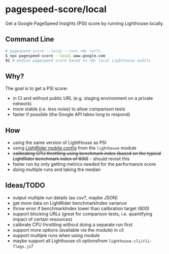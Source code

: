 # pagespeed-score/local

Get a Google PageSpeed Insights (PSI) score by running Lighthouse locally.

## Command Line

```sh
# pagespeed-score --local --runs <N> <url>
$ npx pagespeed-score --local www.google.com
92 # median pagespeed score based on <N> local Lighthouse audits
```

## Why?

The goal is to get a PSI score:

* in CI and without public URL (e.g. staging environment on a private network)
* more stable (i.e. less noise) to allow comparison tests
* faster if possible (the Google API takes long to respond)

## How

* using the same version of LightHouse as PSI
* using [LightRider mobile config](https://github.com/GoogleChrome/lighthouse/blob/master/lighthouse-core/config/lr-mobile-config.js) from the `lighthouse` module
* ~~calibrating CPU throttling using benchmark index (based on the typical LightRider benchmark index of 600)~~ - should revisit this
* faster run by only getting metrics needed for the performance score
* doing multiple runs and taking the median

## Ideas/TODO

* output multiple run details (as csv?, maybe JSON)
* get more data on LightRider benchmarkIndex variance
* throw error if benchmarkIndex lower than calibration target (600)
* support blocking URLs (great for comparison tests, i.e. quantifying impact of certain resources)
* calibrate CPU throttling without doing a separate run first
* support more options (available via the module) in cli
* support multiple runs when using module
* maybe support all Lighthouse cli optionsfrom `lighthouse-cli/cli-flags.js`?